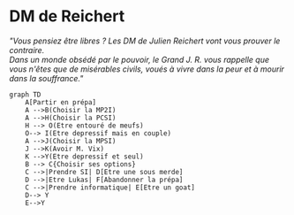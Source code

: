 # DM de Reichert

*"Vous pensiez être libres ? Les DM de Julien Reichert vont vous prouver le contraire.  
Dans un monde obsédé par le pouvoir, le Grand J. R. vous rappelle que vous n'êtes que de misérables civils, voués à vivre dans la peur et à mourir dans la souffrance."*

```mermaid
graph TD
    A[Partir en prépa]
    A -->B(Choisir la MP2I)
    A -->H(Choisir la PCSI)
    H --> O(Etre entouré de meufs)
    O--> I(Etre depressif mais en couple)
    A -->J(Choisir la MPSI)
    J -->K(Avoir M. Vix)
    K -->Y(Etre depressif et seul)
    B --> C{Choisir ses options}
    C -->|Prendre SI| D[Etre une sous merde]
    D -->|Etre Lukas| F[Abandonner la prépa]
    C -->|Prendre informatique| E[Etre un goat]
    D--> Y
    E-->Y
```

